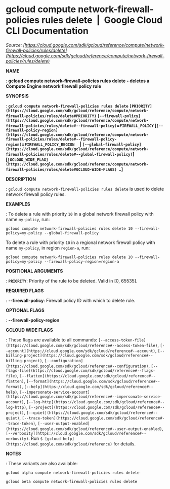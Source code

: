 # gcloud compute network-firewall-policies rules delete  |  Google Cloud CLI Documentation

*Source: [https://cloud.google.com/sdk/gcloud/reference/compute/network-firewall-policies/rules/delete](https://cloud.google.com/sdk/gcloud/reference/compute/network-firewall-policies/rules/delete)*

**NAME**

: **gcloud compute network-firewall-policies rules delete - deletes a Compute Engine network firewall policy rule**

**SYNOPSIS**

: **`gcloud compute network-firewall-policies rules delete` `[PRIORITY](https://cloud.google.com/sdk/gcloud/reference/compute/network-firewall-policies/rules/delete#PRIORITY)` `[--firewall-policy](https://cloud.google.com/sdk/gcloud/reference/compute/network-firewall-policies/rules/delete#--firewall-policy)`=`FIREWALL_POLICY` [`[--firewall-policy-region](https://cloud.google.com/sdk/gcloud/reference/compute/network-firewall-policies/rules/delete#--firewall-policy-region)`=`FIREWALL_POLICY_REGION`     | `[--global-firewall-policy](https://cloud.google.com/sdk/gcloud/reference/compute/network-firewall-policies/rules/delete#--global-firewall-policy)`] [`[GCLOUD_WIDE_FLAG](https://cloud.google.com/sdk/gcloud/reference/compute/network-firewall-policies/rules/delete#GCLOUD-WIDE-FLAGS) …`]**

**DESCRIPTION**

: `gcloud compute network-firewall-policies rules delete` is used to
delete network firewall policy rules.

**EXAMPLES**

: To delete a rule with priority ``10`` in a
global network firewall policy with name
``my-policy``, run:

```
gcloud compute network-firewall-policies rules delete 10 --firewall-policy=my-policy --global-firewall-policy
```

To delete a rule with priority ``10`` in a
regional network firewall policy with name
``my-policy``, in region
``region-a``, run:

```
gcloud compute network-firewall-policies rules delete 10 --firewall-policy=my-policy --firewall-policy-region=region-a
```

**POSITIONAL ARGUMENTS**

: **`PRIORITY`**:
Priority of the rule to be deleted. Valid in [0, 65535].

**REQUIRED FLAGS**

: **--firewall-policy**:
Firewall policy ID with which to delete rule.

**OPTIONAL FLAGS**

: **--firewall-policy-region**

**GCLOUD WIDE FLAGS**

: These flags are available to all commands: `[--access-token-file](https://cloud.google.com/sdk/gcloud/reference#--access-token-file)`,
`[--account](https://cloud.google.com/sdk/gcloud/reference#--account)`, `[--billing-project](https://cloud.google.com/sdk/gcloud/reference#--billing-project)`,
`[--configuration](https://cloud.google.com/sdk/gcloud/reference#--configuration)`,
`[--flags-file](https://cloud.google.com/sdk/gcloud/reference#--flags-file)`,
`[--flatten](https://cloud.google.com/sdk/gcloud/reference#--flatten)`, `[--format](https://cloud.google.com/sdk/gcloud/reference#--format)`, `[--help](https://cloud.google.com/sdk/gcloud/reference#--help)`, `[--impersonate-service-account](https://cloud.google.com/sdk/gcloud/reference#--impersonate-service-account)`,
`[--log-http](https://cloud.google.com/sdk/gcloud/reference#--log-http)`,
`[--project](https://cloud.google.com/sdk/gcloud/reference#--project)`, `[--quiet](https://cloud.google.com/sdk/gcloud/reference#--quiet)`, `[--trace-token](https://cloud.google.com/sdk/gcloud/reference#--trace-token)`, `[--user-output-enabled](https://cloud.google.com/sdk/gcloud/reference#--user-output-enabled)`,
`[--verbosity](https://cloud.google.com/sdk/gcloud/reference#--verbosity)`.
Run `$ [gcloud help](https://cloud.google.com/sdk/gcloud/reference)` for details.

**NOTES**

: These variants are also available:

```
gcloud alpha compute network-firewall-policies rules delete
```

```
gcloud beta compute network-firewall-policies rules delete
```